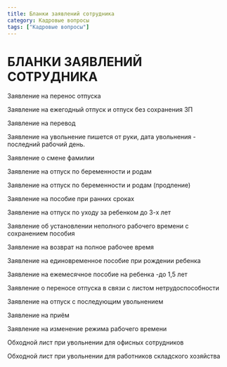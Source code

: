 ```yaml
---
title: Бланки заявлений сотрудника
category: Кадровые вопросы
tags: ["Кадровые вопросы"]
---
```

# БЛАНКИ ЗАЯВЛЕНИЙ СОТРУДНИКА
Заявление на перенос отпуска

Заявление на ежегодный отпуск и отпуск без сохранения ЗП

Заявление на перевод

Заявление на увольнение пишется от руки, дата увольнения - последний рабочий день.

Заявление о смене фамилии

Заявление на отпуск по беременности и родам

Заявление на отпуск по беременности и родам (продление)

Заявление на пособие при ранних сроках

Заявление на отпуск по уходу за ребенком  до 3-х лет

Заявление об установлении неполного рабочего времени с сохранением пособия

Заявление на возврат на полное рабочее время

Заявление на единовременное пособие при рождении ребенка

Заявление на ежемесячное пособие на ребенка -до 1,5 лет

Заявление о переносе отпуска в связи с листом нетрудоспособности

Заявление на отпуск с последующим увольнением

Заявление на приём 

Заявление на изменение режима рабочего времени

Обходной лист при увольнении для офисных сотрудников

Обходной лист при увольнении для работников складского хозяйства

 